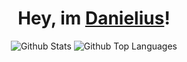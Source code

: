 <div align="center">
    <h1>
        Hey, im <a href="https://danielius.dev" target="_blank" rel="noreferrer">Danielius</a>!
    </h1>
    <img
        src="https://github-readme-stats.vercel.app/api?username=DanieliusDev&show_icons=true&theme=onedark&hide_title=true&include_all_commits=true&card_width=500"
        alt="Github Stats"
    />
    <img
        src="https://github-readme-stats.vercel.app/api/top-langs?username=DanieliusDev&theme=onedark&hide_title=true&card_width=500"
        alt="Github Top Languages"
    />
</div>
